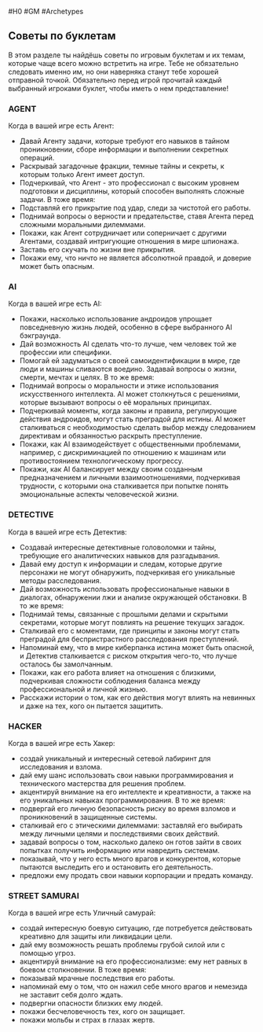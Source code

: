 #H0 #GM #Archetypes 
## Советы по буклетам
В этом разделе ты найдёшь советы по игровым буклетам и их темам, которые чаще всего можно встретить на игре. Тебе не обязательно следовать именно им, но они наверняка станут тебе хорошей отправной точкой.
Обязательно перед игрой прочитай каждый выбранный игроками буклет, чтобы иметь о нем представление!

### AGENT
Когда в вашей игре есть Агент:
- Давай Агенту задачи, которые требуют его навыков в тайном проникновении, сборе информации и выполнении секретных операций.
- Раскрывай загадочные фракции, темные тайны и секреты, к которым только Агент имеет доступ.
- Подчеркивай, что Агент - это профессионал с высоким уровнем подготовки и дисциплины, который способен выполнять сложные задачи.
В тоже время:
- Подставляй его прикрытие под удар, следи за чистотой его работы.
- Поднимай вопросы о верности и предательстве, ставя Агента перед сложными моральными дилеммами.
- Покажи, как Агент сотрудничает или соперничает с другими Агентами, создавай интригующие отношения в мире шпионажа.
- Заставь его скучать по жизни вне прикрытия.
- Покажи ему, что ничто не является абсолютной правдой, и доверие может быть опасным.

### AI
Когда в вашей игре есть AI:
- Покажи, насколько использование андроидов упрощает повседневную жизнь людей, особенно в сфере выбранного AI бэкграунда.
- Дай возможность AI сделать что-то лучше, чем человек той же профессии или специфики.
- Помогай ей задуматься о своей самоидентификации в мире, где люди и машины сливаются воедино. Задавай вопросы о жизни, смерти, мечтах и целях.
В то же время:
- Поднимай вопросы о моральности и этике использования искусственного интеллекта. AI может столкнуться с решениями, которые вызывают вопросы о её моральных принципах.
- Подчеркивай моменты, когда законы и правила, регулирующие действия андроидов, могут стать преградой для истины. AI может сталкиваться с необходимостью сделать выбор между следованием директивам и обязанностью раскрыть преступление.
- Покажи, как AI взаимодействует с общественными проблемами, например, с дискриминацией по отношению к машинам или противостоянием технологическому прогрессу.
- Покажи, как AI балансирует между своим созданным предназначением и личными взаимоотношениями, подчеркивая трудности, с которыми она сталкивается при попытке понять эмоциональные аспекты человеческой жизни.

### DETECTIVE
Когда в вашей игре есть Детектив:
- Создавай интересные детективные головоломки и тайны, требующие его аналитических навыков для разгадывания.
- Давай ему доступ к информации и следам, которые другие персонажи не могут обнаружить, подчеркивая его уникальные методы расследования.
- Дай возможность использовать профессиональные навыки в диалогах, обнаружении лжи и анализе окружающей обстановки.
В то же время:
- Поднимай темы, связанные с прошлыми делами и скрытыми секретами, которые могут повлиять на решение текущих загадок.
- Сталкивай его с моментами, где принципы и законы могут стать преградой для беспристрастного расследования преступлений.
- Напоминай ему, что в мире киберпанка истина может быть опасной, и Детектив сталкивается с риском открытия чего-то, что лучше осталось бы замолчанным.
- Покажи, как его работа влияет на отношения с близкими, подчеркивая сложности соблюдения баланса между профессиональной и личной жизнью.
- Расскажи истории о том, как его действия могут влиять на невинных и даже на тех, кого он пытается защитить.

### HACKER
Когда в вашей игре есть Хакер:
- создай уникальный и интересный сетевой лабиринт для исследования и взлома.
- дай ему шанс использовать свои навыки программирования и технического мастерства для решения проблем.
- акцентируй внимание на его интеллекте и креативности, а также на его уникальных навыках программирования.
В то же время:
- подвергай его личную безопасность риску во время взломов и проникновений в защищенные системы.
- сталкивай его с этическими дилеммами: заставляй его выбирать между личными целями и последствиями своих действий.
- задавай вопросы о том, насколько далеко он готов зайти в своих попытках получить информацию или навредить системам.
- показывай, что у него есть много врагов и конкурентов, которые пытаются выследить его и остановить его деятельность.
- предложи ему продать свои навыки корпорации и предать команду.

### STREET SAMURAI
Когда в вашей игре есть Уличный самурай:
- создай интересную боевую ситуацию, где потребуется действовать креативно для защиты или ликвидации цели.
- дай ему возможность решать проблемы грубой силой или с помощью угроз.
- акцентируй внимание на его профессионализме: ему нет равных в боевом столкновении.
В тоже время:
- показывай мрачные последствия его работы.
- напоминай ему о том, что он нажил себе много врагов и немезида не заставит себя долго ждать.
- подвергни опасности близких ему людей.
- покажи бесчеловечность тех, кого он защищает.
- покажи мольбы и страх в глазах жертв.
